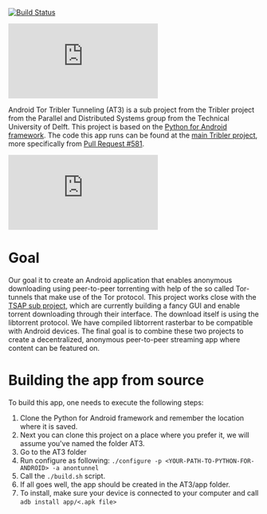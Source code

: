 [![Build Status](http://jenkins.tribler.org/job/Build-AT3-ARM-32/badge/icon)](http://jenkins.tribler.org/job/Build-AT3-ARM-32/)

![Android Tor Tribler Tunnelling (AT3)](http://forum.tribler.org/download/file.php?id=203)

Android Tor Tribler Tunneling (AT3) is a sub project from the Tribler project from the Parallel and Distributed Systems group from the Technical University of Delft. This project is based on the [Python for Android framework](https://github.com/kivy/python-for-android/). The code this app runs can be found at the [main Tribler project](https://github.com/Tribler/tribler), more specifically from [Pull Request #581](https://github.com/Tribler/tribler/pull/581).

![Test download succeeded!](http://forum.tribler.org/download/file.php?id=206)

Goal
====

Our goal it to create an Android application that enables anonymous downloading using peer-to-peer torrenting with help of the so called Tor-tunnels that make use of the Tor protocol. This project works close with the [TSAP sub project](https://github.com/wtud/tsap), which are currently building a fancy GUI and enable torrent downloading through their interface. The download itself is using the libtorrent protocol. We have compiled libtorrent rasterbar to be compatible with Android devices.
The final goal is to combine these two projects to create a decentralized, anonymous peer-to-peer streaming app where content can be featured on.


Building the app from source
============================

To build this app, one needs to execute the following steps:

1. Clone the Python for Android framework and remember the location where it is saved.
2. Next you can clone this project on a place where you prefer it, we will assume you've named the folder AT3.
3. Go to the AT3 folder
4. Run configure as following: `./configure -p <YOUR-PATH-TO-PYTHON-FOR-ANDROID> -a anontunnel`
5. Call the `./build.sh` script.
6. If all goes well, the app should be created in the AT3/app folder.
7. To install, make sure your device is connected to your computer and call ``adb install app/<.apk file>``
 
